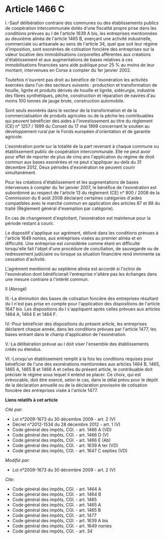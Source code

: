 # Article 1466 C

I.-Sauf délibération contraire des communes ou des établissements publics de coopération intercommunale dotés d'une fiscalité
propre prise dans les conditions prévues au I de l'article 1639 A bis, les entreprises mentionnées au deuxième alinéa de
l'article 1465 B, exerçant une activité industrielle, commerciale ou artisanale au sens de l'article 34, quel que soit leur
régime d'imposition, sont exonérées de cotisation foncière des entreprises sur la valeur locative des immobilisations
corporelles afférentes aux créations d'établissement et aux augmentations de bases relatives à ces immobilisations financées
sans aide publique pour 25 % au moins de leur montant, intervenues en Corse à compter du 1er janvier 2002. 

Toutefois n'ouvrent pas droit au bénéfice de l'exonération les activités exercées dans l'un des secteurs suivants :
production et transformation de houille, lignite et produits dérivés de houille et lignite, sidérurgie, industrie des fibres
synthétiques, pêche, construction et réparation de navires d'au moins 100 tonnes de jauge brute, construction automobile. 

Sont seuls exonérés dans le secteur de la transformation et de la commercialisation de produits agricoles ou de la pêche les
contribuables qui peuvent bénéficier des aides à l'investissement au titre du règlement (CE) n° 1257 / 1999 du Conseil du 17
mai 1999 concernant le soutien au développement rural par le Fonds européen d'orientation et de garantie agricole. 

L'exonération porte sur la totalité de la part revenant à chaque commune ou établissement public de coopération
intercommunale. Elle ne peut avoir pour effet de reporter de plus de cinq ans l'application du régime de droit commun aux
bases exonérées et ne peut s'appliquer au-delà du 31 décembre 2012. Deux périodes d'exonération ne peuvent courir
simultanément. 

Pour les créations d'établissement et les augmentations de bases intervenues à compter du 1er janvier 2007, le bénéfice de
l'exonération est subordonné au respect de l'article 13 du règlement (CE) n° 800 / 2008 de la Commission du 6 août 2008
déclarant certaines catégories d'aides compatibles avec le marché commun en application des articles 87 et 88 du traité
(Règlement général d'exemption par catégorie).

En cas de changement d'exploitant, l'exonération est maintenue pour la période restant à courir. 

Le dispositif s'applique sur agrément, délivré dans les conditions prévues à l'article 1649 nonies, aux entreprises visées au
premier alinéa et en difficulté. Une entreprise est considérée comme étant en difficulté lorsqu'elle fait l'objet d'une
procédure de conciliation, de sauvegarde ou de redressement judiciaire ou lorsque sa situation financière rend imminente sa
cessation d'activité. 

L'agrément mentionné au septième alinéa est accordé si l'octroi de l'exonération dont bénéficierait l'entreprise n'altère pas
les échanges dans une mesure contraire à l'intérêt commun. 

II (Abrogé)

III.-La diminution des bases de cotisation foncière des entreprises résultant du I n'est pas prise en compte pour
l'application des dispositions de l'article 1647 bis. Les dispositions du I s'appliquent après celles prévues aux articles
1464 A, 1464 E et 1464 F. 

IV.-Pour bénéficier des dispositions du présent article, les entreprises déclarent chaque année, dans les conditions prévues
par l'article 1477, les bases entrant dans le champ d'application de l'exonération. 

V.-La délibération prévue au I doit viser l'ensemble des établissements créés ou étendus. 

VI.-Lorsqu'un établissement remplit à la fois les conditions requises pour bénéficier de l'une des exonérations mentionnées
aux articles 1464 B, 1465, 1465 A, 1465 B et 1466 A et celles du présent article, le contribuable doit préciser le régime
sous lequel il entend se placer. Ce choix, qui est irrévocable, doit être exercé, selon le cas, dans le délai prévu pour le
dépôt de la déclaration annuelle ou de la déclaration provisoire de cotisation foncière des entreprises visée à l'article
1477.

**Liens relatifs à cet article**

_Cité par_:

  - Loi n°2009-1673 du 30 décembre 2009 - art. 2 (V)
  - Décret n°2012-1534 du 28 décembre 2012 - art. 1 (V)
  - Code général des impôts, CGI. - art. 1466 A (VD)
  - Code général des impôts, CGI. - art. 1466 D (V)
  - Code général des impôts, CGI. - art. 1466 E (Ab)
  - Code général des impôts, CGI. - art. 1639 A ter (VD)
  - Code général des impôts, CGI. - art. 1647 C septies (VD)

_Modifié par_:

  - Loi n°2009-1673 du 30 décembre 2009 - art. 2 (V)

_Cite_:

  - Code général des impôts, CGI. - art. 1464 A
  - Code général des impôts, CGI. - art. 1464 B
  - Code général des impôts, CGI. - art. 1465
  - Code général des impôts, CGI. - art. 1465 A
  - Code général des impôts, CGI. - art. 1465 B
  - Code général des impôts, CGI. - art. 1477
  - Code général des impôts, CGI. - art. 1639 A bis
  - Code général des impôts, CGI. - art. 1649 nonies
  - Code général des impôts, CGI. - art. 34
